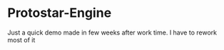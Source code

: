 # Protostar-Engine
  Just a quick demo made in few weeks after work time. I have to rework most of it

